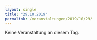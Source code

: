 ```yaml
---
layout: single
title: "29.10.2019"
permalink: /veranstaltungen/2019/10/29/
---
```


Keine Veranstaltung an diesem Tag.
